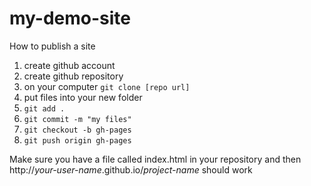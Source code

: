 # my-demo-site

How to publish a site

1. create github account
2. create github repository
3. on your computer `git clone [repo url]`
4. put files into your new folder
5. `git add .`
6. `git commit -m "my files"`
7. `git checkout -b gh-pages`
8. `git push origin gh-pages`

Make sure you have a file called index.html in your repository and then http://*your-user-name*.github.io/*project-name* should work

